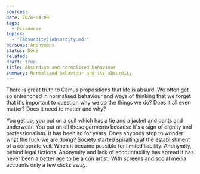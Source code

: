 ```yaml
---
sources: 
date: 2024-04-09
tags:
  - Discourse
topics:
  - "[Absurdity](Absurdity.md)"
persona: Anonymous
status: Done
related: 
draft: true
title: Absurdism and normalised behaviour
summary: Normalised behaviour and its absurdity
---
```


There is great truth to Camus propositions that life is absurd. We often get so entrenched in normalised behaviour and ways of thinking that we forget that it's important to question why we do the things we do? Does it all even matter? Does it need to matter and why? 

You get up, you put on a suit which has a tie and a jacket and pants and underwear. You put on all these garments because it's a sign of dignity and professionalism. It has been so for years. Does anybody stop to wonder what the fuck we are doing? Society started spiralling at the establishment of a corporate veil. When it became possible for limited liability. Anonymity, behind legal fictions. Anonymity and lack of accountability has spread It has never been a better age to be a con artist. With screens and social media accounts only a few clicks away.
